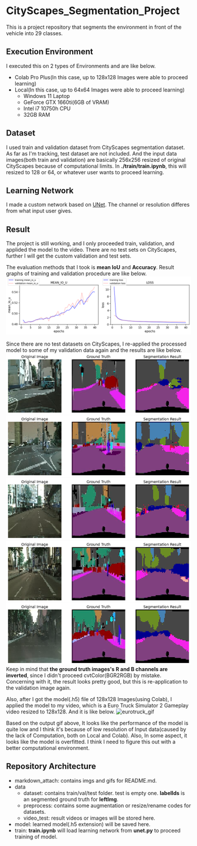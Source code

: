 
# CityScapes_Segmentation_Project
This is a project repository that segments the environment in front of the vehicle into 29 classes.

## Execution Environment
I executed this on 2 types of Environments and are like below.

- Colab Pro Plus(In this case, up to 128x128 Images were able to proceed learning)
- Local(In this case, up to 64x64 Images were able to proceed learning)
  - Windows 11 Laptop
  - GeForce GTX 1660ti(6GB of VRAM)
  - Intel i7 10750h CPU
  - 32GB RAM
  
## Dataset
I used train and validation dataset from CityScapes segmentation dataset. As far as I'm tracking, test dataset are not included. And the input data images(both train and validation) are basically 256x256 resized of original CityScapes because of computational limits. In **./train/train.ipynb**, this will resized to 128 or 64, or whatever user wants to proceed learning.

## Learning Network
I made a custom network based on [UNet](https://arxiv.org/abs/1505.04597). The channel or resolution differes from what input user gives. 

## Result
The project is still working, and I only proceeded train, validation, and applided the model to the video. There are no test sets on CityScapes, further I will get the custom validation and test sets. 

The evaluation methods that I took is **mean IoU** and **Accuracy**. Result graphs of training and validation procedure are like below.
![evaluation](./markdown_attach/evaluation.png)

Since there are no test datasets on CityScapes, I re-applied the processed model to some of my validation data again and the results are like below.
![val_output_1](./markdown_attach/val_output_1.png)
![val_output_2](./markdown_attach/val_output_2.png)
![val_output_3](./markdown_attach/val_output_3.png)
![val_output_4](./markdown_attach/val_output_4.png)
![val_output_5](./markdown_attach/val_output_5.png)
Keep in mind that **the ground truth images's R and B channels are inverted**, since I didn't proceed cvtColor(BGR2RGB) by mistake.
Concerning with it, the result looks pretty good, but this is re-application to the validation image again.


Also, after I got the model(.h5) file of 128x128 Images(using Colab), I applied the model to my video, which is a Euro Truck Simulator 2 Gameplay video resized to 128x128. And it is like below.
![eurotruck_gif](./markdown_attach/euro_truck_128.gif)

Based on the output gif above, It looks like the performance of the model is quite low and I think it's because of low resolution of Input data(caused by the lack of Computation, both on Local and Colab).
Also, In some aspect, it looks like the model is overfitted. I think I need to figure this out with a better computational environment.

## Repository Architecture
- markdown_attach: contains imgs and gifs for README.md.
- data
  - dataset: contains train/val/test folder. test is empty one. **labelIds** is an segmented ground truth for **leftImg**.
  - preprocess: contains some augmentation or resize/rename codes for datasets.
  - video_test: result videos or images will be stored here.
- model: learned model(.h5 extension) will be saved here.
- train: **train.ipynb** will load learning network from **unet.py** to proceed training of model.